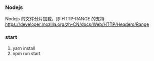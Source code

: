 ### Nodejs

Nodejs 的文件分片加载，即 HTTP-RANGE 的支持
https://developer.mozilla.org/zh-CN/docs/Web/HTTP/Headers/Range

### start

1. yarn install
2. npm run start
